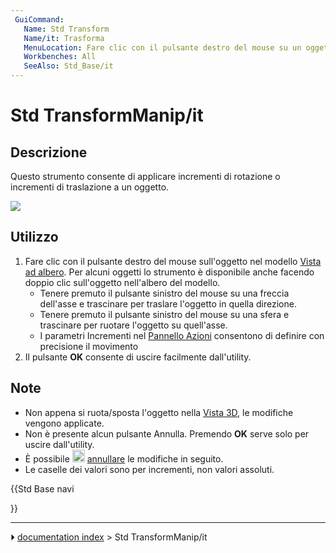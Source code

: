 ```yaml
---
 GuiCommand:
   Name: Std Transform
   Name/it: Trasforma
   MenuLocation: Fare clic con il pulsante destro del mouse su un oggetto nella vista ad albero , Trasforma
   Workbenches: All
   SeeAlso: Std_Base/it
---
```


# Std TransformManip/it



## Descrizione

Questo strumento consente di applicare incrementi di rotazione o incrementi di traslazione a un oggetto.

![](images/Manipulators.png )



## Utilizzo

1.  Fare clic con il pulsante destro del mouse sull\'oggetto nel modello [Vista ad albero](Tree_view/it.md). Per alcuni oggetti lo strumento è disponibile anche facendo doppio clic sull\'oggetto nell\'albero del modello.
    -   Tenere premuto il pulsante sinistro del mouse su una freccia dell\'asse e trascinare per traslare l\'oggetto in quella direzione.
    -   Tenere premuto il pulsante sinistro del mouse su una sfera e trascinare per ruotare l\'oggetto su quell\'asse.
    -   I parametri Incrementi nel [Pannello Azioni](Task_panel/it.md) consentono di definire con precisione il movimento
2.  Il pulsante **OK** consente di uscire facilmente dall\'utility.



## Note

-   Non appena si ruota/sposta l\'oggetto nella [Vista 3D](3D_view/it.md), le modifiche vengono applicate.
-   Non è presente alcun pulsante Annulla. Premendo **OK** serve solo per uscire dall\'utility.
-   È possibile <img alt="" src=images/Std_Undo.svg  style="width:20px;"> [annullare](Std_Undo/it.md) le modifiche in seguito.
-   Le caselle dei valori sono per incrementi, non valori assoluti.





{{Std Base navi

}}



---
⏵ [documentation index](../README.md) > Std TransformManip/it
